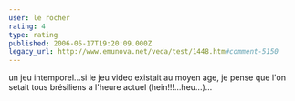 ```yaml
---
user: le rocher
rating: 4
type: rating
published: 2006-05-17T19:20:09.000Z
legacy_url: http://www.emunova.net/veda/test/1448.htm#comment-5150
---
```

un jeu intemporel...si le jeu video existait au moyen age, je pense que l'on setait tous brésiliens a l'heure actuel (hein!!!...heu...)...